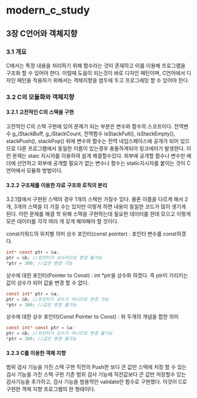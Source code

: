 # modern_c_study

## 3장 C언어와 객체지향
### 3.1 개요
C에서는 특정 내용을 처리하기 위해 함수라는 것이 존재하고 이를 이용해 프로그램을 구조화 할 수 있어야 한다.
이럴때 도움이 되는것이 바로 디자인 페턴이며, C언어에서 디자인 페턴을 적용하기 위해서는 객체지향을 염두에 두고 프로그래밍 할 수 있어야 한다.

### 3.2 C의 모듈화와 객체지향
#### 3.2.1 고전적인 C의 스택을 구현
고전적인 C의 스택 구현에 있어 문제가 되는 부분은 변수와 함수의 스코프이다.
전역변수 g_iStackBuff, g_iStackCount, 전역함수 isStackFull(), isStackEmpty(), stackPush(), stackPop()
위에 변수와 함수는 전역 네임스페이스에 공개가 되어 있으므로 다른 프로그램에서 동일한 이름이 있는경우 충돌하게되어 링크에러가 발생한다.
이런 문제는 staic 지시자를 이용하여 쉽게 해결할수있다. 
외부에 공개할 함수나 변수만 헤더에 선언하고 외부에 공개할 필요가 없는 변수나 함수는 static지시자를 붙이는 것이 C언어에서 모듈화 방법이다.

#### 3.2.2 구조체를 이용한 자료 구조와 로직의 분리
3.2.1절에서 구현된 스택의 경우 1개의 스택만 가질수 있다. 물론 이름을 다르게 해서 2개, 3개의 스택을 더 가질 수는 있지만 이렇게 하면 내용이 동일한 코드가 많이 생기게 된다. 이런 문제를 해결 학 위해 스택을 구현하는데 필요한 데이터를 한데 모으고 이렇게 모은 데이터를 각각 여러 개 갖게 해야해야 할 것이다.

const키워드의 위치별 의미
상수 포인터(const pointer) : 포인터 변수를 const하겠다.
~~~c
int* const ptr = &a;
ptr = &b; //포인터가 상수이므로 변경 불가능
*ptr = 300; //값은 변경 가능
~~~

상수에 대한 포인터(Pointer to Const) : int *ptr을 상수화 하겠다. 즉 ptr이 가리키는 값이 상수가 되어 값을 변경 할 수 없다.
~~~c
const int* ptr = &a;
ptr = &b; //포인터가 상수가 아니므로 변경 가능
*ptr = 300; //값은 변경 불가능
~~~

상수에 대한 상수 포인터(Const Pointer to Const) : 위 두개의 개념을 합한 의미
~~~c
const int* const ptr = &a;
ptr = &b; //포인터가 상수가 아니므로 변경 불가능
*ptr = 300; //값은 변경 불가능
~~~

#### 3.2.3 C를 이용한 객체 지향
범위 검사 기능을 가진 스택 구현
직전의 Push한 보다 큰 값만 스택에 저장 할 수 있는 검사 기능을 가진 스택 구현
기존 범위 검사 기능에 직전값보다 큰 값만 저장할수 있는 검사기능을 추가하고, 검사 기능을 범용적인 validate란 함수로 구현했다.
이것이 C로 구현한 객체 지향 프로그램의 한 형태이다.
